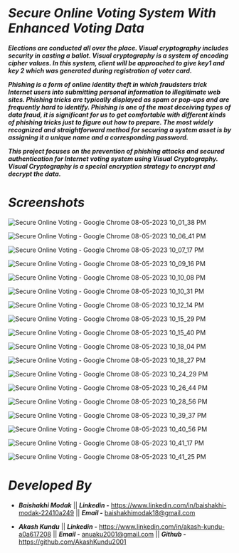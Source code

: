 # ***Secure Online Voting System With Enhanced Voting Data***

***Elections are conducted all over the place. Visual cryptography includes security in casting a ballot. Visual cryptography is a system of encoding cipher values. In this system, client will be approached to give key1 and key 2 which was generated during registration of voter card.***

***Phishing is a form of online identity theft in which fraudsters trick Internet users into submitting personal information to illegitimate web sites. Phishing tricks are typically displayed as spam or pop-ups and are frequently hard to identify. Phishing is one of the most deceiving types of data fraud, it is significant for us to get comfortable with different kinds of phishing tricks just to figure out how to prepare. The most widely recognized and straightforward method for securing a system asset is by assigning it a unique name and a corresponding password.***
     
***This project focuses on the prevention of phishing attacks and secured authentication for Internet voting system using Visual Cryptography. Visual Cryptography is a special encryption strategy to encrypt and decrypt the data.***

# ***Screenshots***

![Secure Online Voting - Google Chrome 08-05-2023 10_01_38 PM](https://github.com/Baishakhi2002/Secure-Online-Voting-System-With-Enhanced-Voting-Data/assets/119334667/39a44254-c47b-4144-aa37-37254c5f917f)

![Secure Online Voting - Google Chrome 08-05-2023 10_06_41 PM](https://github.com/Baishakhi2002/Secure-Online-Voting-System-With-Enhanced-Voting-Data/assets/119334667/c88ddb15-1f0f-407c-997f-05afe8570ebc)

![Secure Online Voting - Google Chrome 08-05-2023 10_07_17 PM](https://github.com/Baishakhi2002/Secure-Online-Voting-System-With-Enhanced-Voting-Data/assets/119334667/0d2639e4-8522-46ec-8bf2-6273beb899b6)

![Secure Online Voting - Google Chrome 08-05-2023 10_09_16 PM](https://github.com/Baishakhi2002/Secure-Online-Voting-System-With-Enhanced-Voting-Data/assets/119334667/faf52e77-e1a5-41d3-b6b4-a7b3b3f46a30)

![Secure Online Voting - Google Chrome 08-05-2023 10_10_08 PM](https://github.com/Baishakhi2002/Secure-Online-Voting-System-With-Enhanced-Voting-Data/assets/119334667/bdd19e29-759c-4674-8ab8-171aa295396d)

![Secure Online Voting - Google Chrome 08-05-2023 10_10_31 PM](https://github.com/Baishakhi2002/Secure-Online-Voting-System-With-Enhanced-Voting-Data/assets/119334667/86698103-98a2-44de-a5b2-e1de9f7a32ba)

![Secure Online Voting - Google Chrome 08-05-2023 10_12_14 PM](https://github.com/Baishakhi2002/Secure-Online-Voting-System-With-Enhanced-Voting-Data/assets/119334667/1d8cc1df-cafd-4428-b43c-153f65677efd)

![Secure Online Voting - Google Chrome 08-05-2023 10_15_29 PM](https://github.com/Baishakhi2002/Secure-Online-Voting-System-With-Enhanced-Voting-Data/assets/119334667/f40dbf66-592e-4478-8e15-873d7fa2dbff)

![Secure Online Voting - Google Chrome 08-05-2023 10_15_40 PM](https://github.com/Baishakhi2002/Secure-Online-Voting-System-With-Enhanced-Voting-Data/assets/119334667/f385f5de-a62a-422e-b9e1-cbd368a5e0db)

![Secure Online Voting - Google Chrome 08-05-2023 10_18_04 PM](https://github.com/Baishakhi2002/Secure-Online-Voting-System-With-Enhanced-Voting-Data/assets/119334667/f2f6b282-86f7-4890-b8ce-8035504431af)

![Secure Online Voting - Google Chrome 08-05-2023 10_18_27 PM](https://github.com/Baishakhi2002/Secure-Online-Voting-System-With-Enhanced-Voting-Data/assets/119334667/dc1333c6-70a6-47b0-8c49-d7ce6f496960)

![Secure Online Voting - Google Chrome 08-05-2023 10_24_29 PM](https://github.com/Baishakhi2002/Secure-Online-Voting-System-With-Enhanced-Voting-Data/assets/119334667/a7da4b13-6361-47fe-bf44-269b47b2a5aa)

![Secure Online Voting - Google Chrome 08-05-2023 10_26_44 PM](https://github.com/Baishakhi2002/Secure-Online-Voting-System-With-Enhanced-Voting-Data/assets/119334667/3f1d621d-abbd-4985-b654-834570d457c1)

![Secure Online Voting - Google Chrome 08-05-2023 10_28_56 PM](https://github.com/Baishakhi2002/Secure-Online-Voting-System-With-Enhanced-Voting-Data/assets/119334667/99c0cd46-0cee-446b-ba48-924f2e5f6591)

![Secure Online Voting - Google Chrome 08-05-2023 10_39_37 PM](https://github.com/Baishakhi2002/Secure-Online-Voting-System-With-Enhanced-Voting-Data/assets/119334667/113c0fc6-d23d-435d-bc98-93b0abc6149e)

![Secure Online Voting - Google Chrome 08-05-2023 10_40_56 PM](https://github.com/Baishakhi2002/Secure-Online-Voting-System-With-Enhanced-Voting-Data/assets/119334667/ad4ffae5-beb4-4d37-a59e-49490eb30652)

![Secure Online Voting - Google Chrome 08-05-2023 10_41_17 PM](https://github.com/Baishakhi2002/Secure-Online-Voting-System-With-Enhanced-Voting-Data/assets/119334667/da0c138e-e1a9-4701-881c-5cd48989fae0)

![Secure Online Voting - Google Chrome 08-05-2023 10_41_25 PM](https://github.com/Baishakhi2002/Secure-Online-Voting-System-With-Enhanced-Voting-Data/assets/119334667/5653b682-a05e-4de9-af57-b20363a5512a)



# ***Developed By***

- ***Baishakhi Modak*** || ***Linkedin -*** https://www.linkedin.com/in/baishakhi-modak-22410a249 || ***Email -*** baishakhimodak18@gmail.com
* ***Akash Kundu*** || ***Linkedin -*** https://www.linkedin.com/in/akash-kundu-a0a617208 || ***Email -*** anuaku2001@gmail.com || ***Github -*** https://github.com/AkashKundu2001
